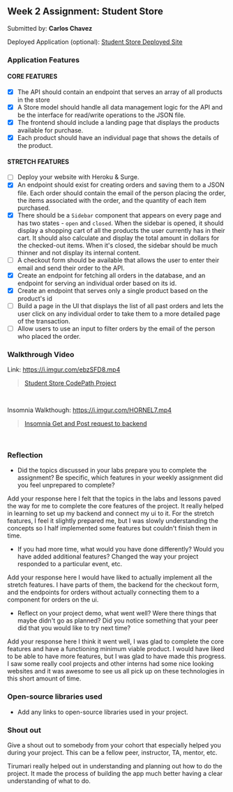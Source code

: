 ## Week 2 Assignment: Student Store

Submitted by: **Carlos Chavez**

Deployed Application (optional): [Student Store Deployed Site]()

### Application Features

#### CORE FEATURES

- [x] The API should contain an endpoint that serves an array of all products in the store
- [x] A Store model should handle all data management logic for the API and be the interface for read/write operations to the JSON file.
- [x] The frontend should include a landing page that displays the products available for purchase.
- [x] Each product should have an individual page that shows the details of the product.

#### STRETCH FEATURES

- [ ] Deploy your website with Heroku & Surge.
- [x] An endpoint should exist for creating orders and saving them to a JSON file. Each order should contain the email of the person placing the order, the items associated with the order, and the quantity of each item purchased.
- [x] There should be a `Sidebar` component that appears on every page and has two states - `open` and `closed`. When the sidebar is opened, it should display a shopping cart of all the products the user currently has in their cart. It should also calculate and display the total amount in dollars for the checked-out items. When it's closed, the sidebar should be much thinner and not display its internal content.
- [ ] A checkout form should be available that allows the user to enter their email and send their order to the API.
- [x] Create an endpoint for fetching all orders in the database, and an endpoint for serving an individual order based on its id.
- [x] Create an endpoint that serves only a single product based on the product's id
- [ ] Build a page in the UI that displays the list of all past orders and lets the user click on any individual order to take them to a more detailed page of the transaction.
- [ ] Allow users to use an input to filter orders by the email of the person who placed the order.

### Walkthrough Video

Link: https://i.imgur.com/ebzSFD8.mp4
<br>
<blockquote class="imgur-embed-pub" lang="en" data-id="a/B7ZKHZj"  ><a href="//imgur.com/a/B7ZKHZj">Student Store CodePath Project</a></blockquote><script async src="//s.imgur.com/min/embed.js" charset="utf-8"></script>
<br>

Insomnia Walkthough: https://i.imgur.com/HORNEL7.mp4
<br>
<blockquote class="imgur-embed-pub" lang="en" data-id="a/UXTXRb2"  ><a href="//imgur.com/a/UXTXRb2">Insomnia Get and Post request to backend</a></blockquote><script async src="//s.imgur.com/min/embed.js" charset="utf-8"></script>
<br>

### Reflection

- Did the topics discussed in your labs prepare you to complete the assignment? Be specific, which features in your weekly assignment did you feel unprepared to complete?

Add your response here
I felt that the topics in the labs and lessons paved the way for me to complete the core features of the project. It really helped in learning to set up my backend and connect my ui to it. For the stretch features, I feel it slightly prepared me, but I was slowly understanding the concepts so I half implemented some features but couldn't finish them in time.

- If you had more time, what would you have done differently? Would you have added additional features? Changed the way your project responded to a particular event, etc.

Add your response here
I would have liked to actually implement all the stretch features. I have parts of them, the backend for the checkout form, and the endpoints for orders without actually connecting them to a component for orders on the ui.

- Reflect on your project demo, what went well? Were there things that maybe didn't go as planned? Did you notice something that your peer did that you would like to try next time?

Add your response here
I think it went well, I was glad to complete the core features and have a functioning minimum viable product. I would have liked to be able to have more features, but I was glad to have made this progress. I saw some really cool projects and other interns had some nice looking websites and it was awesome to see us all pick up on these technologies in this short amount of time.

### Open-source libraries used

- Add any links to open-source libraries used in your project.

### Shout out

Give a shout out to somebody from your cohort that especially helped you during your project. This can be a fellow peer, instructor, TA, mentor, etc.

Tirumari really helped out in understanding and planning out how to do the project. It made the process of building the app much better having a clear understanding of what to do.
